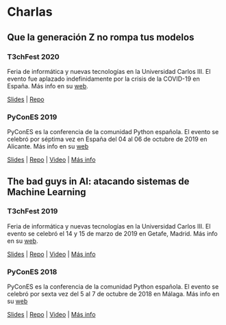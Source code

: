 # Charlas

## Que la generación Z no rompa tus modelos

### T3chFest 2020

Feria de informática y nuevas tecnologías en la Universidad Carlos III. El evento fue aplazado indefinidamente por la crisis de la COVID-19 en España. Más info en su [web](https://t3chfest.es/).

[Slides](https://docs.google.com/presentation/d/1upuzhZKCscnJ6QBeXupKkaGdtwsiqZfZFkajy5uN6nk/edit) | [Repo](https://github.com/aliciapj/xai-genz)

### PyConES 2019

PyConES es la conferencia de la comunidad Python española. El evento se celebró por séptima vez en España del 04 al 06 de octubre de 2019 en Alicante. Más info en su [web](https://2019.es.pycon.org/)

[Slides](https://docs.google.com/presentation/d/1pi-qKJ-G3GupdesGe8zgugPZ-0jUCbxv2-jQ1w45Pqo/edit?usp=sharing) | [Repo](https://github.com/aliciapj/xai-genz) | [Video](https://www.youtube.com/watch?v=Kq2pk99OD90&list=PLahUDl6AAwrg-8TJGzwz1BMT2W-wWIk1F&index=44) | [Más info](https://pycones19.sched.com/event/VdMa/que-la-generacion-z-no-rompa-tus-modelos?iframe=no)

## The bad guys in AI: atacando sistemas de Machine Learning

### T3chFest 2019

Feria de informática y nuevas tecnologías en la Universidad Carlos III. El evento se celebró el 14 y 15 de marzo de 2019 en Getafe, Madrid. Más info en su [web](https://t3chfest.es/2019).

[Slides](https://docs.google.com/presentation/d/1eFjOTUm5eCP7lK2oy6phP2veRtdbQx5K2tppTwTB384/edit?usp=sharing) | [Repo](https://github.com/aliciapj/adversarial-networks) | [Video](https://www.youtube.com/watch?v=d-8DdW7MTxQ&feature=youtu.be) | [Más info](https://t3chfest.es/2019/programa/the-bad-guys-atacando-sistemas-machine-learning/?lang=es)

### PyConES 2018

PyConES es la conferencia de la comunidad Python española. El evento se celebró por sexta vez del 5 al 7 de octubre de 2018 en Málaga. Más info en su [web](https://2018.es.pycon.org/)

[Slides](https://github.com/aliciapj/adversarial-networks/blob/master/slides/PyCon2018_The_bad_guys_in_AI.pdf) | [Repo](https://github.com/aliciapj/adversarial-networks) | [Video](https://www.youtube.com/watch?v=D2m9Ejx6S9k) | [Más info](https://2018.es.pycon.org/talk/the-bad-guys-in-ai-atacando-sistemas-de-machine-learning)
